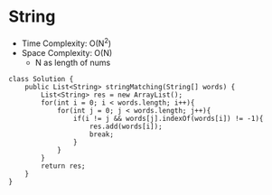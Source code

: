 # String
* Time Complexity: O(N<sup>2</sup>)
* Space Complexity: O(N)
	* N as length of nums
```
class Solution {
    public List<String> stringMatching(String[] words) {
        List<String> res = new ArrayList();
        for(int i = 0; i < words.length; i++){
            for(int j = 0; j < words.length; j++){
                if(i != j && words[j].indexOf(words[i]) != -1){
                    res.add(words[i]);
                    break;
                }
            }
        }
        return res;
    }
}
```